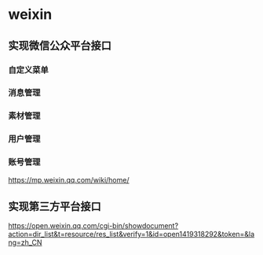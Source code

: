 # weixin

## 实现微信公众平台接口
### 自定义菜单
### 消息管理
### 素材管理
### 用户管理
### 账号管理
https://mp.weixin.qq.com/wiki/home/


## 实现第三方平台接口
https://open.weixin.qq.com/cgi-bin/showdocument?action=dir_list&t=resource/res_list&verify=1&id=open1419318292&token=&lang=zh_CN
